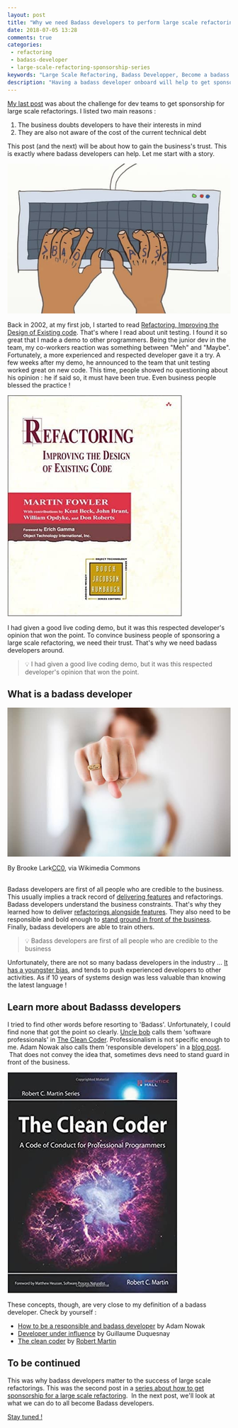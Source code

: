 ```yaml
---
layout: post
title: "Why we need Badass developers to perform large scale refactorings"
date: 2018-07-05 13:28
comments: true
categories: 
 - refactoring
 - badass-developer
 - large-scale-refactoring-sponsorship-series
keywords: "Large Scale Refactoring, Badass Developper, Become a badass developer, refactoring large software projects, refactoring large software systems, refactoring large code base, refactoring in large software projects, how to convince a business of sponsoring you, Planning refactoring"
description: "Having a badass developer onboard will help to get sponsorship for a large scale refactoring. By knowing what they talk about and understanding   interests, they are able to get business people's trust. This trust can be used to get a large scale refactoring prioritized and performed well."
---
```

[My last post](/how-to-convince-your-business-to-sponsor-a-large-scale-refactoring/) was about the challenge for dev teams to get sponsorship for large scale refactorings. I listed two main reasons :

1.  The business doubts developers to have their interests in mind
2.  They are also not aware of the cost of the current technical debt

This post (and the next) will be about how to gain the business's trust. This is exactly where badass developers can help. Let me start with a story.

![Drawing of 2 hands of a badass developer over his keyboard, with ">badass<" tatooed on his fingers](../imgs/2018-06-27-why-we-need-badass-developers-to-perform-large-scale-refactorings/badass-dev.jpg)

Back in 2002, at my first job, I started to read [Refactoring, Improving the Design of Existing code](https://www.amazon.com/Refactoring-Improving-Design-Existing-Code/dp/0201485672/ref=sr_1_1?ie=UTF8). That's where I read about unit testing. I found it so great that I made a demo to other programmers. Being the junior dev in the team, my co-workers reaction was something between "Meh" and "Maybe". Fortunately, a more experienced and respected developer gave it a try. A few weeks after my demo, he announced to the team that unit testing worked great on new code. This time, people showed no questioning about his opinion : he if said so, it must have been true. Even business people blessed the practice !

[![The "Refactoring, improving the design of existing code" cover. Badass developers know how to perform large scale refactoring](../imgs/2018-06-27-why-we-need-badass-developers-to-perform-large-scale-refactorings/refactoring.jpg)](https://www.amazon.com/Refactoring-Improving-Design-Existing-Code/dp/0201485672/ref=sr_1_1?ie=UTF8)

I had given a good live coding demo, but it was this respected developer's opinion that won the point. To convince business people of sponsoring a large scale refactoring, we need their trust. That's why we need badass developers around.

> 💡 I had given a good live coding demo, but it was this respected developer's opinion that won the point.

## What is a badass developer

[![Badass Developer's fist with a ring "I am badass"](../imgs/2018-06-27-why-we-need-badass-developers-to-perform-large-scale-refactorings/i-am-badass.jpg)](https://commons.wikimedia.org/wiki/File:I_am_Badass_%28Unsplash%29.jpg)
<div class="image-credits">By Brooke Lark<a href="https://unsplash.com/photos/jtvGydbUn30">CC0</a>, via Wikimedia Commons</div><br>

Badass developers are first of all people who are credible to the business. This usually implies a track record of [delivering features](/real-developers-ship/) and refactorings. Badass developers understand the business constraints. That's why they learned how to deliver [refactorings alongside features](/7-reasons-why-learning-refactoring-techniques-will-improve-your-life-as-a-software-engineer/). They also need to be responsible and bold enough to [stand ground in front of the business](/are-software-developers-overworked-or-undecided/). Finally, badass developers are able to train others.

> 💡 Badass developers are first of all people who are credible to the business

Unfortunately, there are not so many badass developers in the industry ... [It has a youngster bias](/developer-are-you-losing-your-rat-race/), and tends to push experienced developers to other activities. As if 10 years of systems design was less valuable than knowing the latest language !

## Learn more about Badasss developers

I tried to find other words before resorting to 'Badass'. Unfortunately, I could find none that got the point so clearly. [Uncle bob](https://blog.cleancoder.com/) calls them 'software professionals' in [The Clean Coder](https://www.amazon.com/Clean-Coder-Conduct-Professional-Programmers/dp/0137081073/ref=sr_1_1?s=books&ie=UTF8). Professionalism is not specific enough to me. Adam Nowak also calls them 'responsible developers' in a [blog post](https://thenextweb.com/dd/2016/03/28/how-to-be-a-responsible-developer/).  That does not convey the idea that, sometimes devs need to stand guard in front of the business.

[![The clean coder book cover. Clean coder looks like a form of badass developer](../imgs/2018-06-27-why-we-need-badass-developers-to-perform-large-scale-refactorings/clean-coder.jpg)](https://www.amazon.com/Clean-Coder-Conduct-Professional-Programmers/dp/0137081073/ref=sr_1_1?s=books&ie=UTF8)

These concepts, though, are very close to my definition of a badass developer. Check by yourself :

*   [How to be a responsible and badass developer](https://thenextweb.com/dd/2016/03/28/how-to-be-a-responsible-developer/) by Adam Nowak
*   [Developer under influence](https://www.youtube.com/watch?v=BgPj5b6d6nk) by Guillaume Duquesnay
*   [The clean coder](https://www.amazon.com/Clean-Coder-Conduct-Professional-Programmers/dp/0137081073/ref=sr_1_1?ie=UTF8&qid=1530082880&sr=8-1&keywords=the+clean+coder) by [Robert Martin](https://blog.cleancoder.com/)

## To be continued

This was why badass developers matter to the success of large scale refactorings. This was the second post in a [series about how to get sponsorship for a large scale refactoring](/blog/categories/large-scale-refactoring-sponsorship-series/).  In the next post, we'll look at what we can do to all become Badass developers.

[Stay tuned !](http://eepurl.com/dxKE95)